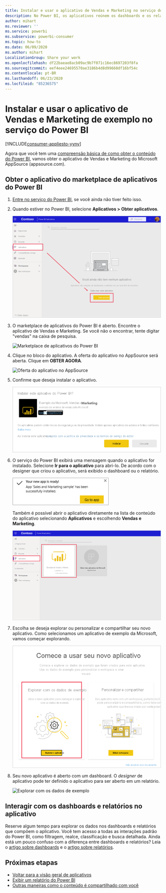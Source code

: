```yaml
---
title: Instalar e usar o aplicativo de Vendas e Marketing no serviço do Power BI
description: No Power BI, os aplicativos reúnem os dashboards e os relatórios relacionados em um só local. Instale o aplicativo de Vendas e Marketing do marketplace de aplicativos do Power BI.
author: mihart
ms.reviewer: ''
ms.service: powerbi
ms.subservice: powerbi-consumer
ms.topic: how-to
ms.date: 06/09/2020
ms.author: mihart
LocalizationGroup: Share your work
ms.openlocfilehash: df22baeae8acb09ac9b7f071c16ec8697203f8fa
ms.sourcegitcommit: eef4eee24695570ae3186b4d8d99660df16bf54c
ms.contentlocale: pt-BR
ms.lasthandoff: 06/23/2020
ms.locfileid: "85236575"
---
```

# <a name="install-and-use-the-sample-sales-and-marketing-app-in-the-power-bi-service"></a>Instalar e usar o aplicativo de Vendas e Marketing de exemplo no serviço do Power BI

[!INCLUDE[consumer-appliesto-yyny](../includes/consumer-appliesto-yyny.md)]

Agora que você tem uma [compreensão básica de como obter o conteúdo do Power BI](end-user-app-view.md), vamos obter o aplicativo de Vendas e Marketing do Microsoft AppSource (appsource.com). 


## <a name="get-the-app-from-the-power-bi-apps-marketplace"></a>Obter o aplicativo do marketplace de aplicativos do Power BI

1. [Entre no serviço do Power BI](./end-user-sign-in.md), se você ainda não tiver feito isso. 

1. Quando estiver no Power BI, selecione **Aplicativos > Obter aplicativos**. 

    ![Obter aplicativos  ](./media/end-user-app-marketing/power-bi-get-apps.png)

1. O marketplace de aplicativos do Power BI é aberto. Encontre o aplicativo de Vendas e Marketing. Se você não o encontrar, tente digitar "vendas" na caixa de pesquisa.

    ![Marketplace de aplicativos do Power BI  ](./media/end-user-app-marketing/power-bi-apps-marketplace.png)

1. Clique no bloco do aplicativo. A oferta do aplicativo no AppSource será aberta. Clique em **OBTER AGORA**.

   ![Oferta do aplicativo no AppSource](./media/end-user-app-marketing/power-bi-apps-app-offering.png)

1. Confirme que deseja instalar o aplicativo.

   ![Instalar este aplicativo?](./media/end-user-app-marketing/power-bi-app-install.png)

5. O serviço do Power BI exibirá uma mensagem quando o aplicativo for instalado. Selecione **Ir para o aplicativo** para abri-lo. De acordo com o designer que criou o aplicativo, será exibido o dashboard ou o relatório.

    ![Aplicativo instalado ](./media/end-user-app-marketing/power-bi-app-ready.png)

    Também é possível abrir o aplicativo diretamente na lista de conteúdo do aplicativo selecionando **Aplicativos** e escolhendo **Vendas e Marketing**.

    ![Aplicativos no Power BI](./media/end-user-app-marketing/power-bi-apps-sales-marketing.png)


6. Escolha se deseja explorar ou personalizar e compartilhar seu novo aplicativo. Como selecionamos um aplicativo de exemplo da Microsoft, vamos começar explorando. 

    ![Explorar com os dados de exemplo](./media/end-user-app-marketing/power-bi-explore.png)

7.  Seu novo aplicativo é aberto com um dashboard. O *designer* de aplicativo pode ter definido o aplicativo para ser aberto em um relatório.  

    ![Explorar com os dados de exemplo](./media/end-user-app-marketing/power-bi-new-app.png)




## <a name="interact-with-the-dashboards-and-reports-in-the-app"></a>Interagir com os dashboards e relatórios no aplicativo
Reserve algum tempo para explorar os dados nos dashboards e relatórios que compõem o aplicativo. Você tem acesso a todas as interações padrão do Power BI, como filtragem, realce, classificação e busca detalhada.  Ainda está um pouco confuso com a diferença entre dashboards e relatórios?  Leia o [artigo sobre dashboards](end-user-dashboards.md) e o [artigo sobre relatórios](end-user-reports.md).  




## <a name="next-steps"></a>Próximas etapas
* [Voltar para a visão geral de aplicativos](end-user-apps.md)
* [Exibir um relatório do Power BI](end-user-report-open.md)
* [Outras maneiras como o conteúdo é compartilhado com você](end-user-shared-with-me.md)
